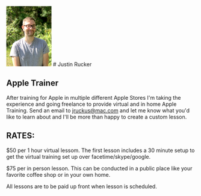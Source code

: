 <img src="/images/me.jpg"  width="120" >
# Justin Rucker

##  Apple Trainer

After training for Apple in multiple different Apple Stores I'm taking the experience and going freelance to provide virtual and in home Apple Training. Send an email to [jruckus@mac.com](jruckus@mac.com) and let me know what you'd like to learn about and I'll be more than happy to create a custom lesson.


## RATES:
$50 per 1 hour virtual lessom. The first lesson includes a 30 minute setup to get the virtual training set up over facetime/skype/google. 

$75 per in person lesson. This can be conducted in a public place like your favorite coffee shop or in your own home. 

All lessons are to be paid up front when lesson is scheduled. 
